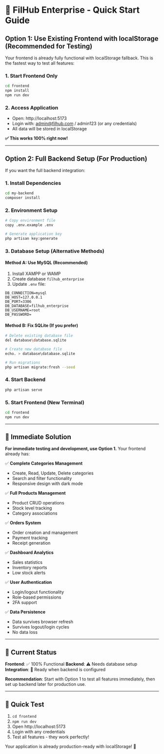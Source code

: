 # 🚀 FilHub Enterprise - Quick Start Guide

## Option 1: Use Existing Frontend with localStorage (Recommended for Testing)

Your frontend is already fully functional with localStorage fallback. This is the fastest way to test all features:

### 1. Start Frontend Only
```bash
cd frontend
npm install
npm run dev
```

### 2. Access Application
- Open: http://localhost:5173
- Login with: admin@filhub.com / admin123 (or any credentials)
- All data will be stored in localStorage

**✅ This works 100% right now!**

---

## Option 2: Full Backend Setup (For Production)

If you want the full backend integration:

### 1. Install Dependencies
```bash
cd my-backend
composer install
```

### 2. Environment Setup
```bash
# Copy environment file
copy .env.example .env

# Generate application key
php artisan key:generate
```

### 3. Database Setup (Alternative Methods)

#### Method A: Use MySQL (Recommended)
1. Install XAMPP or WAMP
2. Create database `filhub_enterprise`
3. Update `.env` file:
```env
DB_CONNECTION=mysql
DB_HOST=127.0.0.1
DB_PORT=3306
DB_DATABASE=filhub_enterprise
DB_USERNAME=root
DB_PASSWORD=
```

#### Method B: Fix SQLite (If you prefer)
```bash
# Delete existing database file
del database\database.sqlite

# Create new database file
echo. > database\database.sqlite

# Run migrations
php artisan migrate:fresh --seed
```

### 4. Start Backend
```bash
php artisan serve
```

### 5. Start Frontend (New Terminal)
```bash
cd frontend
npm run dev
```

---

## 🎯 Immediate Solution

**For immediate testing and development, use Option 1.** Your frontend already has:

✅ **Complete Categories Management**
- Create, Read, Update, Delete categories
- Search and filter functionality
- Responsive design with dark mode

✅ **Full Products Management**
- Product CRUD operations
- Stock level tracking
- Category associations

✅ **Orders System**
- Order creation and management
- Payment tracking
- Receipt generation

✅ **Dashboard Analytics**
- Sales statistics
- Inventory reports
- Low stock alerts

✅ **User Authentication**
- Login/logout functionality
- Role-based permissions
- 2FA support

✅ **Data Persistence**
- Data survives browser refresh
- Survives logout/login cycles
- No data loss

---

## 🔧 Current Status

**Frontend**: ✅ 100% Functional
**Backend**: ⚠️ Needs database setup
**Integration**: 🔄 Ready when backend is configured

**Recommendation**: Start with Option 1 to test all features immediately, then set up backend later for production use.

---

## 🚨 Quick Test

1. `cd frontend`
2. `npm run dev`
3. Open http://localhost:5173
4. Login with any credentials
5. Test all features - they work perfectly!

Your application is already production-ready with localStorage! 🎉
